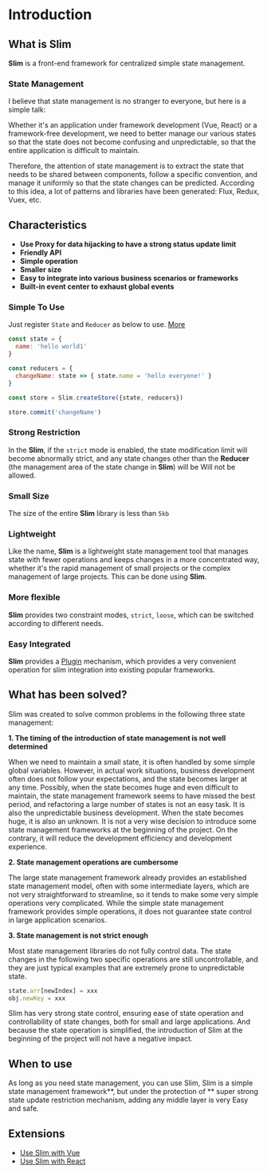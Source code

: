 # Introduction

## What is Slim
**Slim** is a front-end framework for centralized simple state management.

### State Management
I believe that state management is no stranger to everyone, but here is a simple talk:

Whether it's an application under framework development (Vue, React) or a framework-free development, we need to better manage our various states so that the state does not become confusing and unpredictable, so that the entire application is difficult to maintain.

Therefore, the attention of state management is to extract the state that needs to be shared between components, follow a specific convention, and manage it uniformly so that the state changes can be predicted. According to this idea, a lot of patterns and libraries have been generated: Flux, Redux, Vuex, etc.

## Characteristics

* **Use Proxy for data hijacking to have a strong status update limit**
* **Friendly API**
* **Simple operation**
* **Smaller size**
* **Easy to integrate into various business scenarios or frameworks**
* **Built-in event center to exhaust global events**

### Simple To Use
Just register `State` and `Reducer` as below to use. [More](/zh/reducer.html)

```javascript
const state = {
  name: 'hello world1'
}

const reducers = {
  changeName: state => { state.name = 'hello everyone!' }
}

const store = Slim.createStore({state, reducers})

store.commit('changeName') 
```

### Strong Restriction
In the **Slim**, if the `strict` mode is enabled, the state modification limit will become abnormally strict, and any state changes other than the **Reducer** (the management area of ​​the state change in **Slim**) will be Will not be allowed.

### Small Size
The size of the entire **Slim** library is less than `5kb`

### Lightweight
Like the name, **Slim** is a lightweight state management tool that manages state with fewer operations and keeps changes in a more concentrated way, whether it's the rapid management of small projects or the complex management of large projects. This can be done using **Slim**.

### More flexible
**Slim** provides two constraint modes, `strict`, `loose`, which can be switched according to different needs.

### Easy Integrated
**Slim** provides a [Plugin](/zh/plugin.html) mechanism, which provides a very convenient operation for slim integration into existing popular frameworks.

## What has been solved?

Slim was created to solve common problems in the following three state management:

**1. The timing of the introduction of state management is not well determined**

When we need to maintain a small state, it is often handled by some simple global variables. However, in actual work situations, business development often does not follow your expectations, and the state becomes larger at any time. Possibly, when the state becomes huge and even difficult to maintain, the state management framework seems to have missed the best period, and refactoring a large number of states is not an easy task.
It is also the unpredictable business development. When the state becomes huge, it is also an unknown. It is not a very wise decision to introduce some state management frameworks at the beginning of the project. On the contrary, it will reduce the development efficiency and development experience.

**2. State management operations are cumbersome**

The large state management framework already provides an established state management model, often with some intermediate layers, which are not very straightforward to streamline, so it tends to make some very simple operations very complicated. While the simple state management framework provides simple operations, it does not guarantee state control in large application scenarios.

**3. State management is not strict enough**

Most state management libraries do not fully control data. The state changes in the following two specific operations are still uncontrollable, and they are just typical examples that are extremely prone to unpredictable state.

```javascript
state.arr[newIndex] = xxx
obj.newKey = xxx
```
Slim has very strong state control, ensuring ease of state operation and controllability of state changes, both for small and large applications. And because the state operation is simplified, the introduction of Slim at the beginning of the project will not have a negative impact.

## When to use

As long as you need state management, you can use Slim, Slim is a simple state management framework**, but under the protection of ** super strong state update restriction mechanism, adding any middle layer is very Easy and safe.

## Extensions

* [Use Slim with Vue](/zh/vslim.html)
* [Use Slim with React](/zh/rslim.html)
